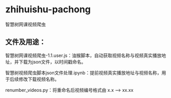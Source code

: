 # zhihuishu-pachong
智慧树网课视频爬虫

## 文件及用途：

智慧树网课视频爬虫-1.1.user.js：油猴脚本，自动获取视频名称与视频真实播放地址，并下载为json文件，以时间戳命名。

智慧树视频爬虫脚本json文件处理.ipynb：提前视频真实播放地址与视频名称，用于后续修改下载视频名称。

renumber_videos.py：将重命名后视频编号格式由 x.x --> xx.xx
